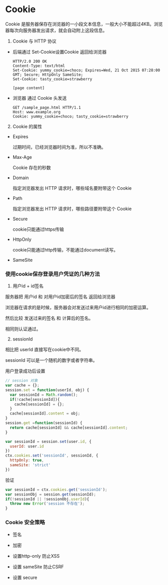 # Cookie

Cookie 是服务器保存在浏览器的一小段文本信息，一般大小不能超过4KB。浏览器每次向服务器发出请求，就会自动附上这段信息。

1. Cookie 与 HTTP 协议

- 后端通过 Set-Cookie设置Cookie 返回给浏览器

    ```
  HTTP/2.0 200 OK
  Content-Type: text/html
  Set-Cookie: yummy_cookie=choco; Expires=Wed, 21 Oct 2015 07:28:00 GMT; Secure; HttpOnly SameSite; 
  Set-Cookie: tasty_cookie=strawberry
  
  [page content]
    
- 浏览器 通过 Cookie 头发送  
    ```
    GET /sample_page.html HTTP/1.1
    Host: www.example.org
    Cookie: yummy_cookie=choco; tasty_cookie=strawberry
    ```   

2. Cookie 的属性
- Expires
    
  过期时间，已经浏览器时间为准，所以不准确。
      
- Max-Age
  
  Cookie 存在的秒数
  
- Domain

  指定浏览器发出 HTTP 请求时，哪些域名要附带这个 Cookie

- Path

  指定浏览器发出 HTTP 请求时，哪些路径要附带这个 Cookie
    
- Secure
    
  cookie只能通过https传输

- HttpOnly
  
  cookie只能通过http传输，不能通过document读写。 

- SameSite

### 使用cookie保存登录用户凭证的几种方法
1. 用户id + id签名

服务器把 用户id 和 对用户id加密后的签名 返回给浏览器

浏览器在请求的是时候，服务器会对发送过来用户id进行相同的加密运算。

然后比较 发送过来的签名 和 计算后的签名。

相同则认证通过。

2. sessionId

相比把 userId 直接写在cookie中不同。

sessionId 可以是一个随机的数字或者字符串。

用户登录成功后设置
```js
// session 对象
var cache = {};
session.set = function(userId, obj) {
  var sessionId = Math.random();
  if(!cache[sessionId]){
    cache[sessionId] = {};
  } 
  cache[sessionId].content = obj;
}
session.get =function(sessionId) {
  return cache[sessionId] && cache[sessionId].content;
}

var sessionId = session.set(user.id, {
  userId: user.id      
})
ctx.cookies.set('sessionId', sessionId, {
  httpOnly: true,
  sameSite: 'strict'                  
})
```

验证
```js
var sessionId = ctx.cookies.get('sessionId');
var sessionObj = session.get(sessionId);
if(!sessionId || !sessionObj.userId){
  throw new Error('session 不存在'); 
}
```

### Cookie 安全策略

- 签名

- 加密

- 设置http-only 防止XSS

- 设置 sameSite 防止CSRF

- 设置 secure 






